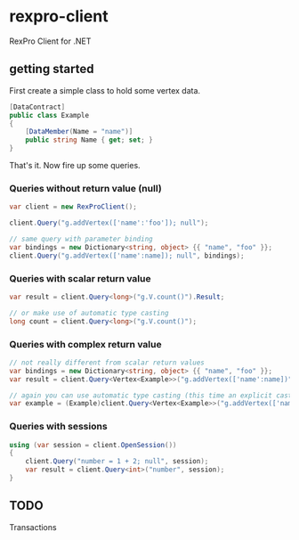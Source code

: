 rexpro-client
==============

RexPro Client for .NET

## getting started

First create a simple class to hold some vertex data.

```C#
[DataContract]
public class Example
{
    [DataMember(Name = "name")]
    public string Name { get; set; }
}
```

That's it. Now fire up some queries.

### Queries without return value (null)

```C#
var client = new RexProClient();

client.Query("g.addVertex(['name':'foo']); null");

// same query with parameter binding
var bindings = new Dictionary<string, object> {{ "name", "foo" }};
client.Query("g.addVertex(['name':name]); null", bindings);
```

### Queries with scalar return value

```C#
var result = client.Query<long>("g.V.count()").Result;

// or make use of automatic type casting
long count = client.Query<long>("g.V.count()");
```

### Queries with complex return value

```C#
// not really different from scalar return values
var bindings = new Dictionary<string, object> {{ "name", "foo" }};
var result = client.Query<Vertex<Example>>("g.addVertex(['name':name])", bindings).Result;

// again you can use automatic type casting (this time an explicit cast)
var example = (Example)client.Query<Vertex<Example>>("g.addVertex(['name':name]).map()", bindings);
```

### Queries with sessions

```C#
using (var session = client.OpenSession())
{
    client.Query("number = 1 + 2; null", session);
    var result = client.Query<int>("number", session);
}
```

## TODO

Transactions
